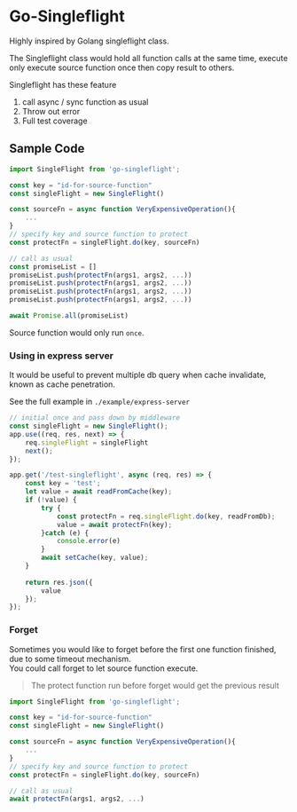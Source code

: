 # Go-Singleflight
Highly inspired by Golang singleflight class.

The Singleflight class would hold all function calls at the same time, execute only execute source function once then copy result to others.
                              
Singleflight has these feature 
1. call async / sync function as usual
2. Throw out error
3. Full test coverage

## Sample Code
```js
import SingleFlight from 'go-singleflight';

const key = "id-for-source-function"
const singleFlight = new SingleFlight()

const sourceFn = async function VeryExpensiveOperation(){
	...
}
// specify key and source function to protect
const protectFn = singleFlight.do(key, sourceFn)

// call as usual
const promiseList = []
promiseList.push(protectFn(args1, args2, ...))
promiseList.push(protectFn(args1, args2, ...))
promiseList.push(protectFn(args1, args2, ...))
promiseList.push(protectFn(args1, args2, ...))

await Promise.all(promiseList)
```
Source function would only run `once`.

### Using in express server
It would be useful to prevent multiple db query when cache invalidate, known as cache penetration.

See the full example in `./example/express-server`
```js 
// initial once and pass down by middleware
const singleFlight = new SingleFlight();
app.use((req, res, next) => {
	req.singleFlight = singleFlight
	next();
});

app.get('/test-singleflight', async (req, res) => {
	const key = 'test';
	let value = await readFromCache(key);
	if (!value) {
		try {
			const protectFn = req.singleFlight.do(key, readFromDb);
			value = await protectFn(key);
		}catch (e) {
			console.error(e)
		}
		await setCache(key, value);
	}
	
	return res.json({
		value
	});
});
```

### Forget
Sometimes you would like to forget before the first one function finished, due to some timeout mechanism.  
You could call forget to let source function execute.
> The protect function run before forget would get the previous result

```js 
import SingleFlight from 'go-singleflight';

const key = "id-for-source-function"
const singleFlight = new SingleFlight()

const sourceFn = async function VeryExpensiveOperation(){
	...
}
// specify key and source function to protect
const protectFn = singleFlight.do(key, sourceFn)

// call as usual
await protectFn(args1, args2, ...)
```